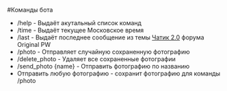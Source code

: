 #Команды бота

* /help - Выдаёт акутальный список команд
* /time - Выдаёт текущее Московское время
* /last - Выдаёт последнее сообщение из темы [Чатик 2.0](https://forum.originalpw.com/topic/3484-чатик-20/) форума Original PW
* /photo - Отправляет случайную сохраненную фотографию
* /delete_photo - Удаляет все сохраненные фотографии
* /send_photo {name} - Отправить фотографию по названию
* Отправить любую фотографию - сохранит фотографию для команды /photo